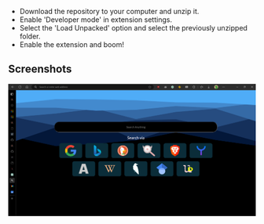 - Download the repository to your computer and unzip it.
- Enable 'Developer mode' in extension settings.
- Select the 'Load Unpacked' option and select the previously unzipped folder.
- Enable the extension and boom!

## Screenshots

![](./Screenshot-newtab.png)
